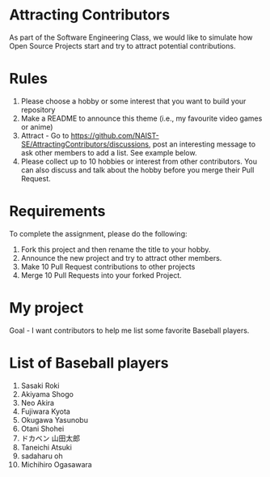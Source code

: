 # Attracting Contributors
As part of the Software Engineering Class, we would like to simulate how Open Source Projects start and try to attract potential contributions.

# Rules

1. Please choose a hobby or some interest that you want to build your repository
2. Make a README to announce this theme (i.e., my favourite video games or anime)
3. Attract - Go to https://github.com/NAIST-SE/AttractingContributors/discussions, post an interesting message to ask other members to add a list. See example below.
4. Please collect up to 10 hobbies or interest from other contributors. You can also discuss and talk about the hobby before you merge their Pull Request.

# Requirements
To complete the assignment, please do the following:
1. Fork this project and then rename the title to your hobby. 
2. Announce the new project and try to attract other members.
3. Make 10 Pull Request contributions to other projects
4. Merge 10 Pull Requests into your forked Project.

# My project
Goal - I want contributors to help me list some favorite Baseball players.

# List of Baseball players
1. Sasaki Roki</br>
2. Akiyama Shogo</br>
3. Neo Akira</br>
4. Fujiwara Kyota</br>
5. Okugawa Yasunobu</br>
6. Otani Shohei</br>
7. ドカベン 山田太郎</br>
8. Taneichi Atsuki</br>
9. sadaharu oh</br>
10. Michihiro Ogasawara

